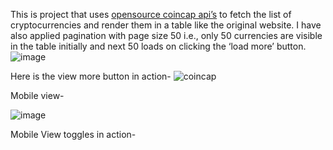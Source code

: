 This is project that uses [opensource coincap api’s](https://api.coincap.io/v2/assets) to fetch the list of cryptocurrencies and render them in a table like the original website.
I have also applied pagination with page size 50 i.e., only 50 currencies are visible in the table initially and next 50 loads on clicking the ‘load more’ button.
![image](https://user-images.githubusercontent.com/101580513/193403204-05849350-208a-40b0-b648-e488902c99cc.png)

Here is the view more button in action-
![coincap](https://user-images.githubusercontent.com/101580513/193403395-055e7960-2154-4c4f-a55d-50329903cd49.gif)

Mobile view-

![image](https://user-images.githubusercontent.com/101580513/193403636-6e1cc561-87f5-4aa8-925a-a5ff29aac5df.png)

Mobile View toggles in action- 


